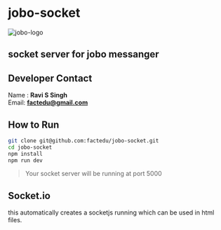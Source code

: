 # jobo-socket
![jobo-logo](https://jobo-messenger.web.app/assets/images/jobo_v_gr_logo.png)  
## socket server for jobo messanger

## Developer Contact
Name : **Ravi S Singh**  
Email: **factedu@gmail.com** 

## How to Run
```sh
git clone git@github.com:factedu/jobo-socket.git
cd jobo-socket
npm install
npm run dev
```
>Your socket server will be running at port 5000

## Socket.io
this automatically creates a socketjs running which can be used in html files.
